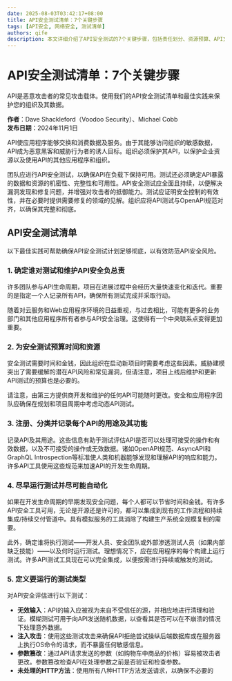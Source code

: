 ```yaml
---
date: 2025-08-03T03:42:17+08:00
title: API安全测试清单：7个关键步骤
tags: [API安全, 网络安全, 测试清单]
authors: qife
description: 本文详细介绍了API安全测试的7个关键步骤，包括责任划分、资源预算、API文档记录、早期测试与自动化、测试类型定义、问题修复与重测以及安全风险更新。帮助组织有效防范API安全风险，保护敏感数据。
---
```


# API安全测试清单：7个关键步骤

API是恶意攻击者的常见攻击载体。使用我们的API安全测试清单和最佳实践来保护您的组织及其数据。

**作者**：Dave Shackleford（Voodoo Security）、Michael Cobb  
**发布日期**：2024年11月1日  

API使应用程序能够交换和消费数据及服务。由于其能够访问组织的敏感数据，API成为恶意黑客和威胁行为者的诱人目标。组织必须保护其API，以保护企业资源以及使用API的其他应用程序和组织。

团队应进行API安全测试，以确保API在负载下保持可用。测试还必须确定API暴露的数据和资源的机密性、完整性和可用性。API安全测试应全面且持续，以便解决漏洞发现和修复问题，并增强对攻击者的抵御能力。测试应证明安全控制的有效性，并在必要时提供需要修复的领域的见解。组织应将API测试与OpenAPI规范对齐，以确保其完整和彻底。

## API安全测试清单

以下最佳实践可帮助确保API安全测试计划足够彻底，以有效防范API安全风险。

### 1. 确定谁对测试和维护API安全负总责

许多团队参与API生命周期，项目在进展过程中会经历大量快速变化和迭代。重要的是指定一个人记录所有API，确保所有测试完成并采取行动。

随着对云服务和Web应用程序环境的日益重视，与过去相比，可能有更多的业务部门和其他应用程序所有者参与API安全治理。这使得有一个中央联系点变得更加重要。

### 2. 为安全测试预算时间和资源

安全测试需要时间和金钱，因此组织在启动新项目时需要考虑这些因素。威胁建模突出了需要缓解的潜在API风险和常见漏洞，但请注意，项目上线后维护和更新API测试的预算也是必要的。

请注意，由第三方提供商开发和维护的任何API可能随时更改。安全和应用程序团队应确保在规划和项目周期中考虑动态API测试。

### 3. 注册、分类并记录每个API的用途及其功能

记录API及其用途。这些信息有助于测试评估API是否可以处理可接受的操作和有效数据，以及不可接受的操作或无效数据。诸如OpenAPI规范、AsyncAPI和GraphQL Introspection等标准使人类和机器能够发现和理解API的响应和能力。许多API工具使用这些规范来加速API的开发生命周期。

### 4. 尽早运行测试并尽可能自动化

如果在开发生命周期的早期发现安全问题，每个人都可以节省时间和金钱。有许多API安全工具可用，无论是开源还是许可的，都可以集成到现有的工作流程和持续集成/持续交付管道中。具有模拟服务的工具消除了构建生产系统全规模复制的需要。

此外，确定谁将执行测试——开发人员、安全团队或外部渗透测试人员（如果内部缺乏技能）——以及何时运行测试。理想情况下，应在应用程序的每个构建上运行测试。许多API测试工具现在可以完全集成，以便按需进行持续或触发的测试。

### 5. 定义要运行的测试类型

对API安全评估进行以下测试：

- **无效输入**：API的输入应被视为来自不受信任的源，并相应地进行清理和验证。模糊测试可用于向API发送随机数据，以查看其是否可以在不崩溃的情况下处理意外数据。
- **注入攻击**：使用这些测试攻击来确保API拒绝尝试操纵后端数据库或在服务器上执行OS命令的请求，而不暴露任何敏感信息。
- **参数篡改**：通过API请求发送的参数（如购物车中商品的价格）容易被攻击者更改。参数篡改检查API在处理参数之前是否验证和检查参数。
- **未处理的HTTP方法**：使用所有八种HTTP方法发送请求，以确保不必要的